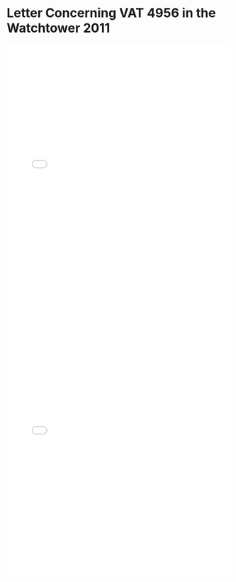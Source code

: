 # Letter Concerning VAT 4956 in the Watchtower 2011

<object data="../letters/2017_12_13_Halsey_Watchtower_VAT4956.pdf" type="application/pdf" width="100%" height="600px" class="pdf">
    <embed src="../letters/2017_12_13_Halsey_Watchtower_VAT4956.pdf" width="100%" height="600px"/> 
</object>
     

<object data="../letters/2017_12_27_Watchtower_Halsey_VAT4956.pdf" type="application/pdf" width="100%" height="600px" class="pdf">
    <embed src="../letters/2017_12_27_Watchtower_Halsey_VAT4956.pdf" width="100%" height="600px"/> 
</object>

